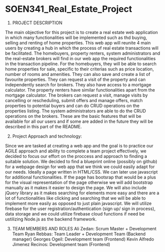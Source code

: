 # SOEN341_Real_Estate_Project

1. PROJECT DESCRIPTION

The main objective for this project is to create a real estate web application in which many functionalities will be implemented such as thd buying, selling and renting of home properties. This web app will reunite 4 main users by creating a hub in which the process of real estate transactions will be facilitated. The homebuyers, property renters, system administrators and the real-estate brokers will find in our web app the required functionalities in the transaction pipeline. For the homebuyers, they will be able to search home properties for sale, specific to their criterias such as price location, number of rooms and amenities. They can also save and create a list of favourite properties. They can request a visit of the property and can independently search for brokers. They also have access to a mortgage calculator. The property renters have similar functionalities apart from the mortgage calculator. The brokers can request a visit, manage visits by cancelling or rescheduling, submit offers and manage offers, match properties to potential buyers and can do CRUD operations on the properties listing. The system administrators are able to do the CRUD operations on the brokers. These are the basic features that will be available for all our users and if some are added in the future they will be described in this part of the README. 


2. Project Approach and technology:

Since we are tasked at creating a web app and the goal is to practice our AGILE approach and ability to complete a team project effectively, we decided to focus our effort on the proccess 
and approach to finding a suitable solution. We decided to find a blueprint online (possibly on github) for a webpage design for web app that we think we could easily adapt for our needs. 
Ideally a page written in HTML/CSS. We can later use javascript for additional functionalities. If the page has bootsrap that would be a plus for the visual representation of the page otherwise we will add bootstrap manually as it makes it easier to design the page. We will also include jQuery library as it makes searching for elements more easy and there are a lot of functionalities like clicking and searching that we will be able to implement more easily as opposed to just plain javascript.
We will utilize firebase for the user registration/authentication (sign up/ sign in process), data storage and we could utilize firebase cloud functions if need be ustilizing Node.js as the backend framework.


3. TEAM MEMBERS AND ROLES
   Ali Zedan: Scrum Master + Development Team
   Ryan Rebbas: Team Leader + Development Team (Backend manager)
   Georges Ogeil: Development team (Frontend)
   Kevin Alfredo Jimenez Recinos: Development team (Frontend)




